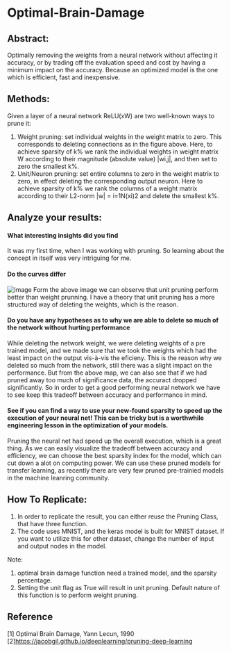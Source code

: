 # Optimal-Brain-Damage

## Abstract:
Optimally removing the weights from a neural network without affecting it accuracy, or by trading off the evaluation speed and cost by having a minimum impact on the accuracy. Because an optimized model is the one which is efficient, fast and inexpensive.

## Methods:
Given a layer of a neural network ReLU(xW) are two well-known ways to prune it:
1. Weight pruning: set individual weights in the weight matrix to zero. This corresponds to deleting connections as in the figure above.
Here, to achieve sparsity of k% we rank the individual weights in weight matrix W according to their magnitude (absolute value) |wi,j|, and then set to zero the smallest k%.
2. Unit/Neuron pruning: set entire columns to zero in the weight matrix to zero, in effect deleting the corresponding output neuron.
Here to achieve sparsity of k% we rank the columns of a weight matrix according to their L2-norm |w| = i=1N(xi)2 and delete the smallest k%.


## Analyze your results:

#### What interesting insights did you find
It was my first time, when I was working with pruning. So learning about the concept in itself was very intriguing for me. 

#### Do the curves differ
![image](https://user-images.githubusercontent.com/41909437/162666578-5fc79381-dce8-4f78-8557-89ab9ee834af.png)
Form the above image we can observe that unit pruning perform better than weight prunning. I have a theory that unit pruning has a more structured way of deleting the weights, which is the reason.

#### Do you have any hypotheses as to why we are able to delete so much of the network without hurting performance
While deleting the network weight, we were deleting weights of a pre trained model, and we made sure that we took the weights which had the least impact on the output vis-à-vis the eficieny. This is the reason why we deleted so much from the network, still there was a slight impact on the performance.
But from the above map, we can also see that if we had pruned away too much of significance data, the accuract dropped significantly. So in order to get a good performing neural network we have to see keep this tradeoff between accuracy and performance in mind.

#### See if you can find a way to use your new-found sparsity to speed up the execution of your neural net! This can be tricky but is a worthwhile engineering lesson in the optimization of your models.
Pruning the neural net had speed up the overall execution, which is a great thing. As we can easily visualize the tradeoff between accuracy and efficiency, we can choose the best sparsity index for the model, which can cut down a alot on computing power. 
We can use these pruned models for transfer learning, as recently there are very few pruned pre-trainied models in the machine leanring community.

## How To Replicate:
1. In order to replicate the result, you can either reuse the Pruning Class, that have three function.
2. The code uses MNIST, and the keras model is built for MNIST dataset. If you want to utilize this for other dataset, change the number of input and output nodes in the model.

Note:
1. optimal brain damage function need a trained model, and the sparsity percentage.
2. Setting the unit flag as True will result in unit pruning. Default nature of this function is to perform weight pruning.

## Reference
[1] Optimal Brain Damage, Yann Lecun, 1990
[2]https://jacobgil.github.io/deeplearning/pruning-deep-learning
